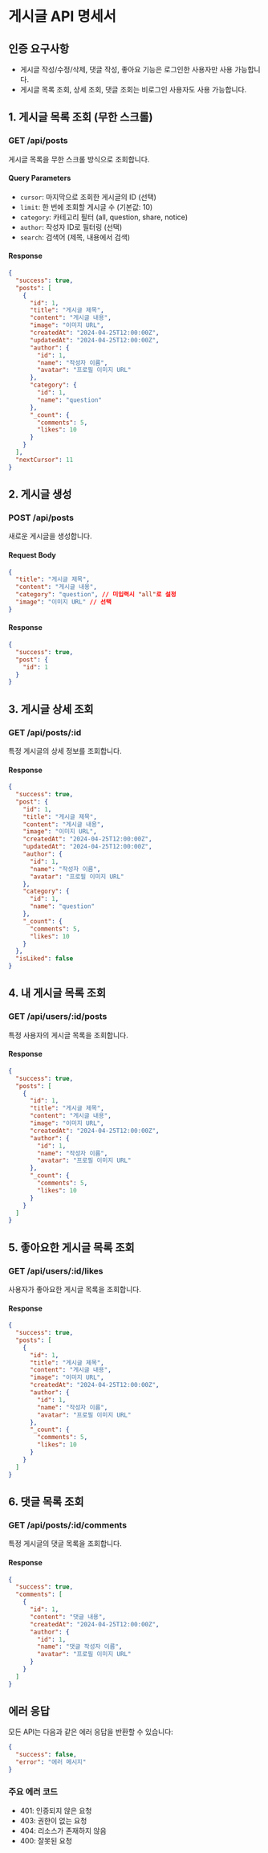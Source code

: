 # 게시글 API 명세서

## 인증 요구사항
- 게시글 작성/수정/삭제, 댓글 작성, 좋아요 기능은 로그인한 사용자만 사용 가능합니다.
- 게시글 목록 조회, 상세 조회, 댓글 조회는 비로그인 사용자도 사용 가능합니다.

## 1. 게시글 목록 조회 (무한 스크롤)

### GET /api/posts
게시글 목록을 무한 스크롤 방식으로 조회합니다.

#### Query Parameters
- `cursor`: 마지막으로 조회한 게시글의 ID (선택)
- `limit`: 한 번에 조회할 게시글 수 (기본값: 10)
- `category`: 카테고리 필터 (all, question, share, notice)
- `author`: 작성자 ID로 필터링 (선택)
- `search`: 검색어 (제목, 내용에서 검색)

#### Response
```json
{
  "success": true,
  "posts": [
    {
      "id": 1,
      "title": "게시글 제목",
      "content": "게시글 내용",
      "image": "이미지 URL",
      "createdAt": "2024-04-25T12:00:00Z",
      "updatedAt": "2024-04-25T12:00:00Z",
      "author": {
        "id": 1,
        "name": "작성자 이름",
        "avatar": "프로필 이미지 URL"
      },
      "category": {
        "id": 1,
        "name": "question"
      },
      "_count": {
        "comments": 5,
        "likes": 10
      }
    }
  ],
  "nextCursor": 11
}
```

## 2. 게시글 생성

### POST /api/posts
새로운 게시글을 생성합니다.

#### Request Body
```json
{
  "title": "게시글 제목",
  "content": "게시글 내용",
  "category": "question", // 미입력시 "all"로 설정
  "image": "이미지 URL" // 선택
}
```

#### Response
```json
{
  "success": true,
  "post": {
    "id": 1
  }
}
```

## 3. 게시글 상세 조회

### GET /api/posts/:id
특정 게시글의 상세 정보를 조회합니다.

#### Response
```json
{
  "success": true,
  "post": {
    "id": 1,
    "title": "게시글 제목",
    "content": "게시글 내용",
    "image": "이미지 URL",
    "createdAt": "2024-04-25T12:00:00Z",
    "updatedAt": "2024-04-25T12:00:00Z",
    "author": {
      "id": 1,
      "name": "작성자 이름",
      "avatar": "프로필 이미지 URL"
    },
    "category": {
      "id": 1,
      "name": "question"
    },
    "_count": {
      "comments": 5,
      "likes": 10
    }
  },
  "isLiked": false
}
```

## 4. 내 게시글 목록 조회

### GET /api/users/:id/posts
특정 사용자의 게시글 목록을 조회합니다.

#### Response
```json
{
  "success": true,
  "posts": [
    {
      "id": 1,
      "title": "게시글 제목",
      "content": "게시글 내용",
      "image": "이미지 URL",
      "createdAt": "2024-04-25T12:00:00Z",
      "author": {
        "id": 1,
        "name": "작성자 이름",
        "avatar": "프로필 이미지 URL"
      },
      "_count": {
        "comments": 5,
        "likes": 10
      }
    }
  ]
}
```

## 5. 좋아요한 게시글 목록 조회

### GET /api/users/:id/likes
사용자가 좋아요한 게시글 목록을 조회합니다.

#### Response
```json
{
  "success": true,
  "posts": [
    {
      "id": 1,
      "title": "게시글 제목",
      "content": "게시글 내용",
      "image": "이미지 URL",
      "createdAt": "2024-04-25T12:00:00Z",
      "author": {
        "id": 1,
        "name": "작성자 이름",
        "avatar": "프로필 이미지 URL"
      },
      "_count": {
        "comments": 5,
        "likes": 10
      }
    }
  ]
}
```

## 6. 댓글 목록 조회

### GET /api/posts/:id/comments
특정 게시글의 댓글 목록을 조회합니다.

#### Response
```json
{
  "success": true,
  "comments": [
    {
      "id": 1,
      "content": "댓글 내용",
      "createdAt": "2024-04-25T12:00:00Z",
      "author": {
        "id": 1,
        "name": "댓글 작성자 이름",
        "avatar": "프로필 이미지 URL"
      }
    }
  ]
}
```

## 에러 응답
모든 API는 다음과 같은 에러 응답을 반환할 수 있습니다:

```json
{
  "success": false,
  "error": "에러 메시지"
}
```

### 주요 에러 코드
- 401: 인증되지 않은 요청
- 403: 권한이 없는 요청
- 404: 리소스가 존재하지 않음
- 400: 잘못된 요청 